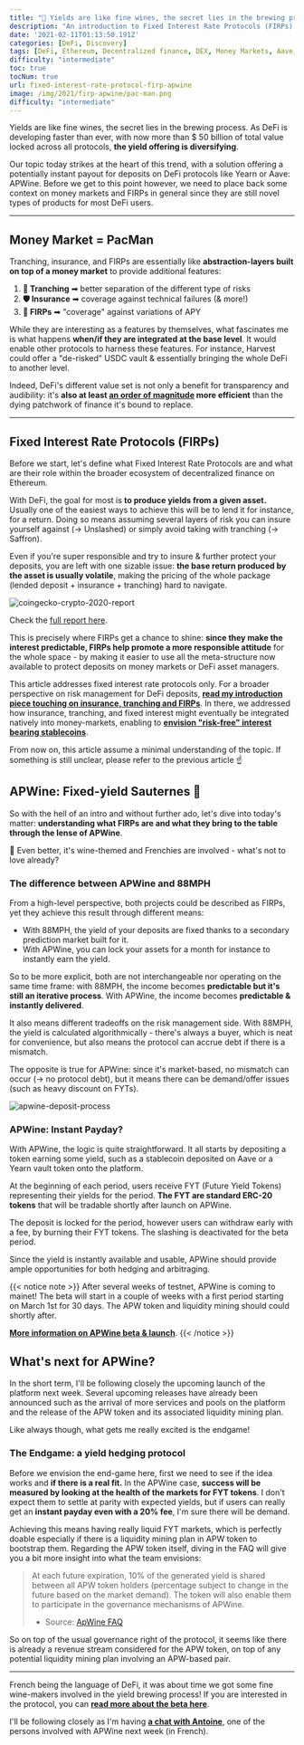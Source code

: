 ```yaml
---
title: "🍷 Yields are like fine wines, the secret lies in the brewing process"
description: "An introduction to Fixed Interest Rate Protocols (FIRPs) through the lense of APWine to better understand what they enable and bring to DeFi."
date: '2021-02-11T01:13:50.191Z'
categories: [DeFi, Discovery]
tags: [DeFi, Ethereum, Decentralized finance, DEX, Money Markets, Aave, Compound, ApWine, 88MPH, Fixed Interest Rate Protocol, FIRP]
difficulty: "intermediate"
toc: true
tocNum: true
url: fixed-interest-rate-protocol-firp-apwine
image: /img/2021/firp-apwine/pac-man.png
difficulty: "intermediate"
---
```


Yields are like fine wines, the secret lies in the brewing process. As DeFi is developing faster than ever, with now more than $ 50 billion of total value locked across all protocols, **the yield offering is diversifying**.

Our topic today strikes at the heart of this trend, with a solution offering a potentially instant payout for deposits on DeFi protocols like Yearn or Aave: APWine. Before we get to this point however, we need to place back some context on money markets and FIRPs in general since they are still novel types of products for most DeFi users.

---

## Money Market = PacMan

Tranching, insurance, and FIRPs are essentially like **abstraction-layers built on top of a money market** to provide additional features:
1. **🔪 Tranching** ➡ better separation of the different type of risks
2. **🛡 Insurance** ➡ coverage against technical failures (& more!)
3. **🔮 FIRPs** ➡ "coverage" against variations of APY

While they are interesting as a features by themselves, what fascinates me is what happens **when/if they are integrated at the base level**. It would enable other protocols to harness these features. For instance, Harvest could offer a "de-risked" USDC vault & essentially bringing the whole DeFi to another level. 

Indeed, DeFi's different value set is not only a benefit for transparency and audibility: it's **also at least <ins>an order of magnitude</ins> more efficient** than the dying patchwork of finance it's bound to replace.

---

## Fixed Interest Rate Protocols (FIRPs)

Before we start, let's define what Fixed Interest Rate Protocols are and what are their role within the broader ecosystem of decentralized finance on Ethereum. 

With DeFi, the goal for most is **to produce yields from a given asset.** Usually one of the easiest ways to achieve this will be to lend it for instance, for a return. Doing so means assuming several layers of risk you can insure yourself against (-> Unslashed) or simply avoid taking with tranching (-> Saffron).

Even if you're super responsible and try to insure & further protect your deposits, you are left with one sizable issue: **the base return produced by the asset is usually volatile**, making the pricing of the whole package (lended deposit + insurance + tranching) hard to navigate.

![coingecko-crypto-2020-report](/img/2021/firp-apwine/coingecko-report.png "CoinGecko highligthed the different approaches to FIRP as a growing subset of DeFi in the last report")

Check the [full report here](https://assets.coingecko.com/reports/2020-Year-End-Report/CoinGecko-2020-Report.pdf).

This is precisely where FIRPs get a chance to shine: **since they make the interest predictable, FIRPs help promote a more responsible attitude** for the whole space - by making it easier to use all the meta-structure now available to protect deposits on money markets or DeFi asset managers.

This article addresses fixed interest rate protocols only. For a broader perspective on risk management for DeFi deposits, **[read my introduction piece touching on insurance, tranching and FIRPs](https://tokenbrice.xyz/content/posts/2021/risk-tranching.md)**. In there, we addressed how insurance, tranching, and fixed interest might eventually be integrated natively into money-markets, enabling to **[envision "risk-free" interest bearing stablecoins](https://tokenbrice.xyz/content/posts/2021/risk-tranching.md)**.

From now on, this article assume a minimal understanding of the topic. If something is still unclear, please refer to the previous article ☝


## APWine: Fixed-yield Sauternes 🍷

So with the hell of an intro and without further ado, let's dive into today's matter: **understanding what FIRPs are and what they bring to the table through the lense of APWine**.

🍷 Even better, it's wine-themed and Frenchies are involved - what's not to love already?

### The difference between APWine and 88MPH

From a high-level perspective, both projects could be described as FIRPs, yet they achieve this result through different means:

*   With 88MPH, the yield of your deposits are fixed thanks to a secondary prediction market built for it.
*   With APWine, you can lock your assets for a month for instance to instantly earn the yield.

So to be more explicit, both are not interchangeable nor operating on the same time frame: with 88MPH, the income becomes **predictable but it's still an iterative process**. With APWine, the income becomes **predictable & instantly delivered**.

It also means different tradeoffs on the risk management side. With 88MPH, the yield is calculated algorithmically - there's always a buyer, which is neat for convenience, but also means the protocol can accrue debt if there is a mismatch.

The opposite is true for APWine: since it's market-based, no mismatch can occur (-> no protocol debt), but it means there can be demand/offer issues (such as heavy discount on FYTs).

![apwine-deposit-process](/img/2021/firp-apwine/apwine.png "The deposit process on ApWine explained (source: official website)")

### APWine: Instant Payday?

With APWine, the logic is quite straightforward. It all starts by depositing a token earning some yield, such as a stablecoin deposited on Aave or a Yearn vault token onto the platform. 

At the beginning of each period, users receive FYT (Future Yield Tokens) representing their yields for the period. **The FYT are standard ERC-20 tokens** that will be tradable shortly after launch on APWine.

The deposit is locked for the period, however users can withdraw early with a fee, by burning their FYT tokens. The slashing is deactivated for the beta period.

Since the yield is instantly available and usable, APWine should provide ample opportunities for both hedging and arbitraging. 

{{< notice note >}}
After several weeks of testnet, APWine is coming to mainet! The beta will start in a couple of weeks with a first period starting on March 1st for 30 days. The APW token and liquidity mining should could shortly after. 

**[More information on APWine beta & launch](https://apwine.medium.com/our-beta-is-live-on-the-ethereum-mainnet-3860491a365c)**.
{{< /notice >}}

## What's next for APWine?

In the short term, I'll be following closely the upcoming launch of the platform next week. Several upcoming releases have already been announced such as the arrival of more services and pools on the platform and the release of the APW token and its associated liquidity mining plan.

Like always though, what gets me really excited is the endgame!


### The Endgame: a yield hedging protocol

Before we envision the end-game here, first we need to see if the idea works and **if there is a real fit.** In the APWine case, **success will be measured by looking at the health of the markets for FYT tokens**. I don't expect them to settle at parity with expected yields, but if users can really get an **instant payday even with a 20% fee**, I'm sure there will be demand. 

Achieving this means having really liquid FYT markets, which is perfectly doable especially if there is a liquidity mining plan in APW token to bootstrap them. Regarding the APW token itself, diving in the FAQ will give you a bit more insight into what the team envisions:

> At each future expiration, 10% of the generated yield is shared between all APW token holders (percentage subject to change in the future based on the market demand). The token will also enable them to participate in the governance mechanisms of APWine.
> 
> - Source: [ApWine FAQ](https://apwine.fi/faq)

So on top of the usual governance right of the protocol, it seems like there is already a revenue stream considered for the APW token, on top of any potential liquidity mining plan involving an APW-based pair.

---

French being the language of DeFi, it was about time we got some fine wine-makers involved in the yield brewing process! If you are interested in the protocol, you can **[read more about the beta here](https://apwine.medium.com/our-beta-is-live-on-the-ethereum-mainnet-3860491a365c)**.

I'll be following closely as I'm having **[a chat with Antoine](https://www.youtube.com/watch?v=Zo0B64swtPI)**, one of the persons involved with APWine next week (in French).
